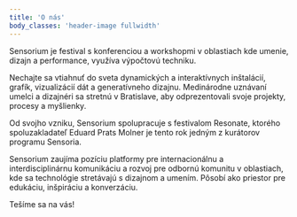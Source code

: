 ```yaml
---
title: 'O nás'
body_classes: 'header-image fullwidth'
---
```


<div class="f3 f2-ns">
Sensorium je festival s konferenciou a workshopmi v oblastiach kde umenie, dizajn a performance, využíva výpočtovú techniku. 
</div>

Nechajte sa vtiahnuť do sveta dynamických a interaktívnych inštalácií, grafík, vizualizácií dát a generatívneho dizajnu. Medinárodne uznávaní umelci a dizajnéri sa stretnú v Bratislave, aby odprezentovali svoje projekty, procesy a myšlienky. 

Od svojho vzniku, Sensorium spolupracuje s festivalom Resonate, ktorého spoluzakladateľ Eduard Prats Molner je tento rok jedným z kurátorov programu Sensoria.

Sensorium zaujíma pozíciu platformy pre internacionálnu a interdisciplinárnu komunikáciu a rozvoj pre odbornú komunitu v oblastiach, kde sa technológie stretávajú s dizajnom a umením. Pôsobí ako priestor pre edukáciu, inšpiráciu a konverzáciu.

Tešíme sa na vás!

